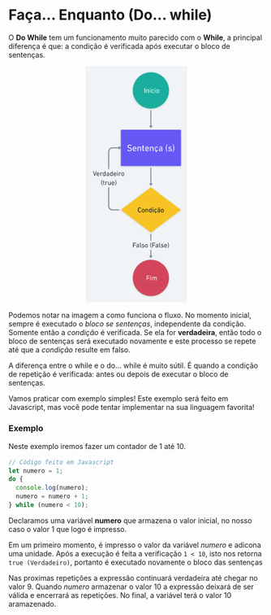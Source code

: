 # Faça... Enquanto (Do... while)

O **Do While** tem um funcionamento muito parecido com o **While**, a principal diferença é que: a condição é verificada após executar o bloco de sentenças.

<p align="center">
  <img src="./images/do-while.png" alt="Figura 1" width="200"/>
</p>

Podemos notar na imagem a como funciona o fluxo. No momento inicial, sempre é executado o _bloco se sentenças_, independente da condição. Somente então a _condição_ é verificada. Se ela for **verdadeira**, então todo o bloco de sentenças será executado novamente e este processo se repete até que a _condição_ resulte em falso.

A diferença entre o while e o do... while é muito sútil. É quando a condição de repetição é verificada: antes ou depois de executar o bloco de sentenças.

Vamos praticar com exemplo simples! Este exemplo será feito em Javascript, mas você pode tentar implementar na sua linguagem favorita!

### Exemplo

Neste exemplo iremos fazer um contador de 1 até 10.

```js
// Código feito em Javascript
let numero = 1;
do {
  console.log(numero);
  numero = numero + 1;
} while (numero < 10);
```

Declaramos uma variável **numero** que armazena o valor inicial, no nosso caso o valor 1 que logo é impresso.

Em um primeiro momento, é impresso o valor da variável _numero_ e adicona uma unidade. Após a execução é feita a verificação `1 < 10`, isto nos retorna `true (Verdadeiro)`, portanto é executado novamente o bloco das sentenças

Nas proximas repetições a expressão continuará verdadeira até chegar no valor 9. Quando _numero_ armazenar o valor 10 a expressão deixará de ser válida e encerrará as repetições. No final, a variável terá o valor 10 aramazenado.
